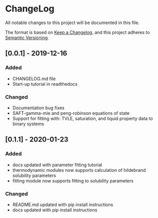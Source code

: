 # ChangeLog
All notable changes to this project will be documented in this file.

The format is based on [Keep a Changelog](https://keepachangelog.com/en/1.0.0/),
and this project adheres to [Semantic Versioning](https://semver.org/spec/v2.0.0.html).

## [0.0.1] - 2019-12-16
### Added
 - CHANGELOG.md file
 - Start-up tutorial in readthedocs

### Changed
 - Documentation bug fixes
 - SAFT-gamma-mie and peng-robinson equations of state
 - Support for fitting with: TVLE, saturation, and liquid property data to binary systems

## [0.1.1] - 2020-01-23
### Added
 - docs updated with parameter fitting tutorial
 - thermodynamic modules now supports calculation of hildebrand solubility parameters
 - fitting module now supports fitting to solubility parameters

### Changed
 - README.md updated with pip install instructions
 - docs updated with pip install instructions

